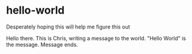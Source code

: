 # hello-world
Desperately hoping this will help me figure this out

Hello there. This is Chris, writing a message to the world. "Hello World" is the message. Message ends.
